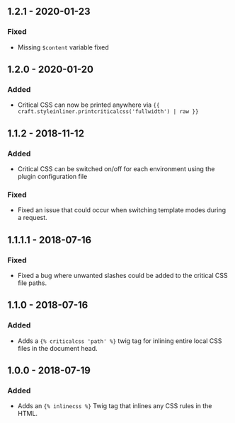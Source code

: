 ## 1.2.1 - 2020-01-23

### Fixed

- Missing `$content` variable fixed 

## 1.2.0 - 2020-01-20

### Added
- Critical CSS can now be printed anywhere via `{{ craft.styleinliner.printcriticalcss('fullwidth') | raw }}` 

## 1.1.2 - 2018-11-12

### Added

- Critical CSS can be switched on/off for each environment using the plugin configuration file

### Fixed

- Fixed an issue that could occur when switching template modes during a request.

## 1.1.1.1 - 2018-07-16

### Fixed

- Fixed a bug where unwanted slashes could be added to the critical CSS file paths.

## 1.1.0 - 2018-07-16

### Added

- Adds a `{% criticalcss 'path' %}` twig tag for inlining entire local CSS files in the document head.

## 1.0.0 - 2018-07-19

### Added

- Adds an `{% inlinecss %}` Twig tag that inlines any CSS rules in the HTML.